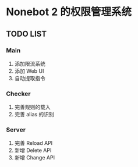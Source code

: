 # Nonebot 2 的权限管理系统

## TODO LIST

### Main

1. 添加限流系统
2. 添加 Web UI
3. 自动提取指令

### Checker

1. 完善规则的载入
2. 完善 alias 的识别

### Server

1. 完善 Reload API
2. 新增 Delete API
3. 新增 Change API
